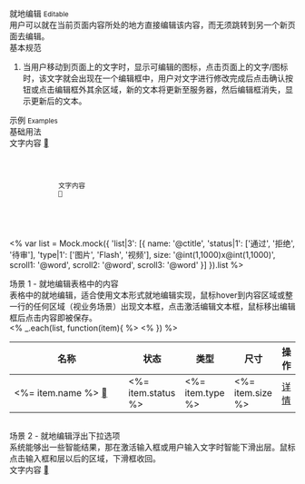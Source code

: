 <div class="mb40">
    <div class="fontsize-20">就地编辑 <small>Editable</small></div>
    <div class="color-999 mt4">用户可以就在当前页面内容所处的地方直接编辑该内容，而无须跳转到另一个新页面去编辑。</div>
</div>

<div class="usage mb40">
    <div>基本规范</div>
    <ol>
        <li>当用户移动到页面上的文字时，显示可编辑的图标，点击页面上的文字/图标时，该文字就会出现在一个编辑框中，用户对文字进行修改完成后点击确认按钮或点击编辑框外其余区域，新的文本将更新至服务器，然后编辑框消失，显示更新后的文本。</li>
    </ol>
</div>

<div class="fontsize-16 mb10">示例 <small>Examples</small></div>

<div class="example">
    <div class="content">
        <div class="content-header">
            <div>基础用法</div>
            <div class="color-999 mt6"></div>
        </div>
        <div class="content-body">
            <div class="editable" bx-name="components/editable">
                <span class="editable-content">文字内容</span>
                <a href="javascript:;" class="editable-toggle brixfont color-c">&#xe604;<!-- &#xe604; --></a>
                <input value="文字内容" class="editable-input" style="display: none;">
            </div>
        </div>
    </div>
    <pre class="example-pre"><code class="hljs html">
        <div class="editable" bx-name="components/editable">
            <span class="editable-content">文字内容</span>
            <a href="javascript:;" class="editable-toggle brixfont color-c">&#xe604;<!-- &#xe604; --></a>
            <input value="文字内容" class="editable-input" style="display: none;">
        </div>
    </code></pre>
</div>

<% 
    var list = Mock.mock({
        'list|3': [{
            name: '@ctitle',
            'status|1': ['通过', '拒绝', '待审'],
            'type|1': ['图片', 'Flash', '视频'],
            size: '@int(1,1000)x@int(1,1000)',
            scroll1: '@word',
            scroll2: '@word',
            scroll3: '@word'
        }]
    }).list
%>

<div class="example">
    <div class="content">
        <div class="content-header">
            <div>场景 1 - 就地编辑表格中的内容</div>
            <div class="color-999 mt6">表格中的就地编辑，适合使用文本形式就地编辑实现，鼠标hover到内容区域或整一行的任何区域（视业务场景）出现文本框，点击激活编辑文本框，鼠标移出编辑框后点击内容即被保存。</div>
        </div>
        <div class="content-body">
            <table bx-name="components/table" class="table table-hover table-fixed ">
                <thead>
                    <tr>
                        <th class="nowrap" width="40%">名称</th>
                        <th class="nowrap">状态</th>
                        <th class="nowrap">类型</th>
                        <th class="nowrap">尺寸</th>
                        <th class="nowrap">操作</th>
                    </tr>
                </thead>
                <tbody id="case-1">
                    <% _.each(list, function(item){ %>
                    <tr>
                        <td class="nowrap ellipsis">
                            <div class="editable" bx-name="components/editable">
                                <span class="editable-content"><%= item.name %></span>
                                <a href="javascript:;" class="editable-toggle brixfont color-c">&#xe604;<!-- &#xe604; --></a>
                                <input value="<%= item.name %>" class="editable-input" style="display: none;">
                            </div>
                        </td>
                        <td class="nowrap ellipsis">
                            <!-- <span bx-name="components/editable"><%= item.name %></span> -->
                            <%= item.status %>
                        </td>
                        <td class="nowrap ellipsis">
                            <%= item.type %>
                        </td>
                        <td class="nowrap ellipsis">
                            <%= item.size %>
                        </td>
                        <td>
                            <div class="operation">
                                <a href="javascript: void(0);">详情</a>
                            </div>
                        </td>
                    </tr>
                    <% }) %>
                </tbody>
            </table>
        </div>
    </div>
    <pre class="example-pre"><code class="hljs html"></code></pre>
</div>
<div class="example">
    <div class="content">
        <div class="content-header">
            <div>场景 2 - 就地编辑浮出下拉选项</div>
            <div class="color-999 mt6">系统能够出一些智能结果，那在激活输入框或用户输入文字时智能下滑出层。鼠标点击输入框和层以后的区域，下滑框收回。</div>
        </div>
        <div class="content-body">
            <div id="case-2">
                <div class="editable">
                    <span class="editable-content">文字内容</span>
                    <a href="javascript:;" class="editable-toggle brixfont color-ccc">&#xe604;<!-- &#xe604; --></a>
                    <div class="suggestwrapper" style="display: none;">
                        <input bx-name="components/suggest" value="文字内容">
                    </div>
                </div>
            </div>
        </div>
    </div>
    <pre class="example-pre"><code class="hljs html"></code></pre>
</div>

<script>
    require(['css!spec.components/searchbox/searchbox.css'])
    require(['brix/loader', 'jquery', 'underscore', 'mock'], function(Loader, $,_, Mock) {
        (function(argument) {
            var wrapper = $('#case-base')
            var span = wrapper.find('span')
            var a = wrapper.find('a')
            var input = wrapper.find('input')
            a.on('click', function() {
                a.hide(), span.hide(), input.show().focus()
            })
            input
                .on('blur', function() {
                    a.show(), span.show(), input.hide()
                })
                .on('keydown', function(event) {
                    if (event.which === 13 || event.which === 27) {
                        a.show(), span.show(), input.hide()
                    }
                    span.text(input.val())
                })
        })();
        (function(argument) {
            return
            var wrapper = $('#case-1')
            var editable = wrapper.find('.editable')
            _.each(editable,  function(item, index){
                item = $(item)
                var content = item.find('.editable-content')
                var toggle = item.find('.editable-toggle')
                var input = item.find('.editable-input')
                toggle.on('click', function(){
                    toggle.hide(), content.hide(), input.show().focus()
                })
                input
                    .on('blur', function() {
                        content.show(), input.hide()
                        toggle.css('display', '')
                    })
                    .on('keydown', function(event) {
                        if (event.which === 13 || event.which === 27) {
                            content.show(), input.hide()
                            toggle.css('display', '')
                        }
                        content.text(input.val())
                    })
            })
        })();
        (function(argument) {
            var wrapper = $('#case-2')
            var span = wrapper.find('span')
            var a = wrapper.find('a')
            var suggestwrapper = wrapper.find('.suggestwrapper')
            var input = wrapper.find('input')
            a.on('click', function() {
                a.hide(), span.hide(), suggestwrapper.show(), input.focus()
            })
            Loader.boot(function() {
                Loader.query(input).on('change.suggest.done', function() {
                    a.show(), span.show(), suggestwrapper.hide(), span.text(input.val())
                })
            })
        })();

        Loader.boot(done)
        function done() {
            var data = Mock.mock({
                'list|100': ['@NAME', '@NATURAL(1,1000000)', '@CWORD(5,10)']
            }).list
            var suggests = Loader.query('components/suggest')
            _.each(suggests, function(item, index){
                item.on('change.suggest.input', function(event, value) {
                    if (!$.trim(value)) {
                        item.close()
                        return
                    }
                    item.data(
                        _.filter(data, function(item, index){
                            return ('' + item).toLowerCase().indexOf(value.toLowerCase()) !== -1
                        })
                        .sort(function(a, b) {
                            return ('' + a).toLowerCase().indexOf(value.toLowerCase()) - ('' + b).toLowerCase().indexOf(value.toLowerCase())
                        })
                    )
                })
            })
        }
    })
</script>